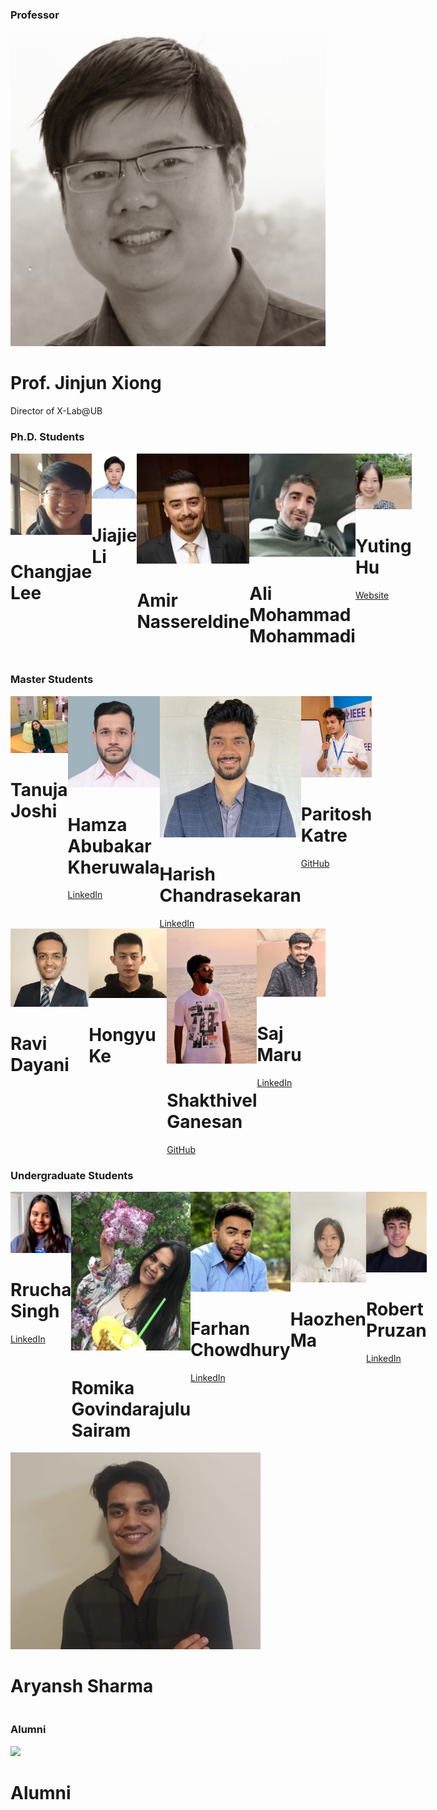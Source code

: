 <div class="text-center"><div class="block-title"><h3>Professor</h3></div></div>
<div class="row row-cols-auto g-4 justify-content-center">
  <div class="col">
    <div class="card-team"><img src="./img/JinjunXiongC.jpg" />
      <div class="info">
        <h1>Prof. Jinjun Xiong</h1>
        <p>Director of X-Lab@UB</p>
      </div>
    </div>
  </div>
</div>


<div class="text-center mt-5"><div class="block-title mt-5"><h3>Ph.D. Students</h3></div></div>
<div class="row row-cols-auto g-4 justify-content-center">
  <div style="display:flex;">
    <div class="card-team"><img src="./img/team/Changjae-Lee2.jpg" />
      <div class="info">
        <h1>Changjae Lee</h1>
        <span data-bs-toggle="tooltip" data-bs-html="true" data-bs-custom-class="custom-info-tooltip" title="<p class='text-left text-warning mb-0'>&#99;&#104;&#97;&#110;&#103;&#106;&#97;&#101;&#64;&#98;&#117;&#102;&#102;&#97;&#108;&#111;&#46;&#101;&#100;&#117;</p>" class="info-button d-inline-block float-end"><i class="fa-solid fa-circle-info fa-lg fa-beat-fade" style="--fa-beat-fade-opacity: 0.67; --fa-beat-fade-scale: 1.075;"></i></span>
      </div>
    </div>
  <!-- </div>
  <div class="col"> -->
    <div class="card-team"><img src="./img/team/Jiajie-Li.jpg" />
      <div class="info">
        <h1>Jiajie Li</h1>
        <span data-bs-toggle="tooltip" data-bs-html="true" data-bs-custom-class="custom-info-tooltip" title="<p class='text-left text-warning mb-0'>&#99;&#104;&#97;&#110;&#103;&#106;&#97;&#101;&#64;&#98;&#117;&#102;&#102;&#97;&#108;&#111;&#46;&#101;&#100;&#117;</p>" class="info-button d-inline-block float-end"><i class="fa-solid fa-circle-info fa-lg fa-beat-fade" style="--fa-beat-fade-opacity: 0.67; --fa-beat-fade-scale: 1.075;"></i></span>
      </div>
    </div>
  <!-- </div>
  <div class="col"> -->
    <div class="card-team"><img src="./img/team/Amir.png" />
      <div class="info">
        <h1>Amir Nassereldine</h1>
        <span data-bs-toggle="tooltip" data-bs-html="true" data-bs-custom-class="custom-info-tooltip" title="<p class='text-left text-warning mb-0'>&#99;&#104;&#97;&#110;&#103;&#106;&#97;&#101;&#64;&#98;&#117;&#102;&#102;&#97;&#108;&#111;&#46;&#101;&#100;&#117;</p>" class="info-button d-inline-block float-end"><i class="fa-solid fa-circle-info fa-lg fa-beat-fade" style="--fa-beat-fade-opacity: 0.67; --fa-beat-fade-scale: 1.075;"></i></span>
      </div>
    </div>
  <!-- </div>
  <div class="col"> -->
    <div class="card-team"><img src="./img/team/Ali.png" />
      <div class="info">
        <h1>Ali Mohammad Mohammadi</h1>
        <span data-bs-toggle="tooltip" data-bs-html="true" data-bs-custom-class="custom-info-tooltip" title="<p class='text-left text-warning mb-0'>&#99;&#104;&#97;&#110;&#103;&#106;&#97;&#101;&#64;&#98;&#117;&#102;&#102;&#97;&#108;&#111;&#46;&#101;&#100;&#117;</p>" class="info-button d-inline-block float-end"><i class="fa-solid fa-circle-info fa-lg fa-beat-fade" style="--fa-beat-fade-opacity: 0.67; --fa-beat-fade-scale: 1.075;"></i></span>
      </div>
    </div>
  <!-- </div>
  <div class="col"> -->
    <div class="card-team"><img src="./img/team/Yuting-Hu2.jpeg" style="flex: 1;" />
      <div class="info">
        <h1>Yuting Hu</h1>
        <a href="https://publons.com/researcher/4346993/yuting-hu/" target="_blank">Website <i class="fa-solid fa-caret-right"></i></a> <span data-bs-toggle="tooltip" data-bs-html="true" data-bs-custom-class="custom-info-tooltip" title="<p class='text-left text-warning'>&#121;&#104;&#117;&#53;&#52;&#64;&#98;&#117;&#102;&#102;&#97;&#108;&#111;&#46;&#101;&#100;&#117;</p><hr class='mt-0'><p class='text-left'>Work hard in silence. Let the success make the noise.</p>" class="info-button d-inline-block float-end"><i class="fa-solid fa-circle-info fa-lg fa-beat-fade" style="--fa-beat-fade-opacity: 0.67; --fa-beat-fade-scale: 1.075;"></i></span>
      </div>
    </div>
  </div>
</div>


<div class="text-center mt-5"><div class="block-title mt-5"><h3>Master Students</h3></div></div>
<div class="row row-cols-auto g-4 justify-content-center">
  <div style="display:flex;">
    <div class="card-team"><img src="./img/team/Tanuja-Joshi2.jpg" style="flex: 1;"/>
      <div class="info">
        <h1>Tanuja Joshi</h1>
        <span data-bs-toggle="tooltip" data-bs-html="true" data-bs-custom-class="custom-info-tooltip" title="<p class='text-left text-warning mb-0'>&#116;&#97;&#110;&#117;&#106;&#97;&#106;&#111;&#64;&#98;&#117;&#102;&#102;&#97;&#108;&#111;&#46;&#101;&#100;&#117;</p>" class="info-button d-inline-block float-end"><i class="fa-solid fa-circle-info fa-lg fa-beat-fade" style="--fa-beat-fade-opacity: 0.67; --fa-beat-fade-scale: 1.075;"></i></span>
      </div>
    </div>
  <!-- </div>
  <div class="col"> -->
    <div class="card-team"><img src="./img/team/Hamza-Kheruwala2.jpg" />
      <div class="info">
        <h1>Hamza Abubakar Kheruwala</h1>
        <a href="https://www.linkedin.com/in/whyser/" target="_blank">LinkedIn <i class="fa-solid fa-caret-right"></i></a> <span data-bs-toggle="tooltip" data-bs-html="true" data-bs-custom-class="custom-info-tooltip" title="<p class='text-left text-warning'>&#104;&#97;&#109;&#122;&#97;&#97;&#98;&#117;&#64;&#98;&#117;&#102;&#102;&#97;&#108;&#111;&#46;&#101;&#100;&#117;</p><hr class='mt-0'><p class='text-left'>Love to drive solutions with impact for challenges and problems; through the platforms of technology and entrepreneurship.</p>" class="info-button float-end"><i class="fa-solid fa-circle-info fa-lg fa-beat-fade" style="--fa-beat-fade-opacity: 0.67; --fa-beat-fade-scale: 1.075;"></i></span>
      </div>
    </div>
  <!-- </div>
  <div class="col"> -->
    <div class="card-team"><img src="./img/team/Harish-Chandrasekaran2.jpeg" />
      <div class="info">
        <h1>Harish Chandrasekaran</h1>
        <a href="https://www.linkedin.com/in/chandrasekaranharish/" target="_blank">LinkedIn <i class="fa-solid fa-caret-right"></i></a> <span data-bs-toggle="tooltip" data-bs-html="true" data-bs-custom-class="custom-info-tooltip" title="<p class='text-left text-warning'>&#99;&#46;&#104;&#97;&#114;&#105;&#115;&#104;&#57;&#56;&#64;&#103;&#109;&#97;&#105;&#108;&#46;&#99;&#111;&#109;</p><hr class='mt-0'><p class='text-left'>Working on the project Discvr in the Science of Science domain under Prof. Jinjun Xiong.</p>" class="info-button float-end"><i class="fa-solid fa-circle-info fa-lg fa-beat-fade" style="--fa-beat-fade-opacity: 0.67; --fa-beat-fade-scale: 1.075;"></i></span>
      </div>
    </div>
  <!-- </div>
  <div class="col"> -->
    <div class="card-team"><img src="./img/team/Paritosh-Katre.jpeg" />
      <div class="info">
        <h1>Paritosh Katre</h1>
        <a href="https://katreparitosh.github.io/" target="_blank">GitHub <i class="fa-solid fa-caret-right"></i></a> <span data-bs-toggle="tooltip" data-bs-html="true" data-bs-custom-class="custom-info-tooltip" title="<p class='text-left text-warning'>&#107;&#97;&#116;&#114;&#101;&#112;&#97;&#114;&#105;&#116;&#111;&#115;&#104;&#64;&#103;&#109;&#97;&#105;&#108;&#46;&#99;&#111;&#109;</p><hr class='mt-0'><p class='text-left'>Interested in NLP, Language Science, and Applied ML.</p>" class="info-button d-block float-end"><i class="fa-solid fa-circle-info fa-lg fa-beat-fade" style="--fa-beat-fade-opacity: 0.67; --fa-beat-fade-scale: 1.075;"></i></span>
      </div>
    </div>
  </div> 
  <div class="col" style="display:flex;"> 
    <div class="card-team"><img src="./img/team/Ravi-Dayani2.jpg" style="flex: 1;"/>
      <div class="info">
        <h1>Ravi Dayani</h1>
        <span data-bs-toggle="tooltip" data-bs-html="true" data-bs-custom-class="custom-info-tooltip" title="<p class='text-left text-warning mb-0'>&#114;&#97;&#118;&#105;&#112;&#49;&#49;&#53;&#50;&#64;&#103;&#109;&#97;&#105;&#108;&#46;&#99;&#111;&#109;</p>" class="info-button d-block float-end"><i class="fa-solid fa-circle-info fa-lg fa-beat-fade" style="--fa-beat-fade-opacity: 0.67; --fa-beat-fade-scale: 1.075;"></i></span>
      </div>
    </div>
  <!-- </div>
  <div class="col"> -->
    <div class="card-team"><img src="./img/team/Hongyu-Ke.jpg" />
      <div class="info">
        <h1>Hongyu Ke</h1>
        <span data-bs-toggle="tooltip" data-bs-html="true" data-bs-custom-class="custom-info-tooltip" title="<p class='text-left text-warning mb-0'>&#104;&#111;&#110;&#103;&#121;&#117;&#107;&#101;&#64;&#98;&#117;&#102;&#102;&#97;&#108;&#111;&#46;&#101;&#100;&#117;</p>" class="info-button d-block float-end"><i class="fa-solid fa-circle-info fa-lg fa-beat-fade" style="--fa-beat-fade-opacity: 0.67; --fa-beat-fade-scale: 1.075;"></i></span>
      </div>
    </div>
  <!-- </div>
  <div class="col"> -->
    <div class="card-team"><img src="./img/team/Shakthivel-Ganesan.jpeg" />
      <div class="info">
        <h1>Shakthivel Ganesan</h1>
        <a href="https://github.com/shakthibuffalo?tab=repositories/" target="_blank">GitHub <i class="fa-solid fa-caret-right"></i></a> <span data-bs-toggle="tooltip" data-bs-html="true" data-bs-custom-class="custom-info-tooltip" title="<p class='text-left text-warning'>&#115;&#103;&#50;&#55;&#55;&#64;&#98;&#117;&#102;&#102;&#97;&#108;&#111;&#46;&#101;&#100;&#117;</p><hr class='mt-0'><p class='text-left'>I am a Data Science enthusiast who enjoys working with data.</p>" class="info-button d-block float-end"><i class="fa-solid fa-circle-info fa-lg fa-beat-fade" style="--fa-beat-fade-opacity: 0.67; --fa-beat-fade-scale: 1.075;"></i></span>
      </div>
    </div>
  <!-- </div>
  <div class="col"> -->
    <div class="card-team"><img src="./img/team/Saj-Maru2.jpg" />
      <div class="info">
        <h1>Saj Maru</h1>
        <a href="https://www.linkedin.com/in/sajmaru/" target="_blank">LinkedIn <i class="fa-solid fa-caret-right"></i></a> <span data-bs-toggle="tooltip" data-bs-html="true" data-bs-custom-class="custom-info-tooltip" title="<p class='text-left text-warning'>&#115;&#97;&#106;&#109;&#97;&#114;&#117;&#64;&#98;&#117;&#102;&#102;&#97;&#108;&#111;&#46;&#101;&#100;&#117;</p><hr class='mt-0'><p class='text-left'>Enthusiast Data Scientist</p>" class="info-button d-block float-end"><i class="fa-solid fa-circle-info fa-lg fa-beat-fade" style="--fa-beat-fade-opacity: 0.67; --fa-beat-fade-scale: 1.075;"></i></span>
      </div>
    </div>
  </div>
</div>


<div class="text-center mt-5"><div class="block-title mt-5"><h3>Undergraduate Students</h3></div></div>
<div class="row row-cols-auto g-4 justify-content-center">
  <div class="col" style="display:flex;">
    <div class="card-team"><img src="./img/team/Rrucha-Singh.jpg" style="flex:1;"/>
      <div class="info">
        <h1>Rrucha Singh</h1>
        <a href="http://www.linkedin.com/in/rruchasingh/" target="_blank">LinkedIn <i class="fa-solid fa-caret-right"></i></a> <span data-bs-toggle="tooltip" data-bs-html="true" data-bs-custom-class="custom-info-tooltip" title="<p class='text-left text-warning mb-0'>&#114;&#114;&#117;&#99;&#104;&#97;&#115;&#105;&#64;&#98;&#117;&#102;&#102;&#97;&#108;&#111;&#46;&#101;&#100;&#117;</p>" class="info-button d-block float-end"><i class="fa-solid fa-circle-info fa-lg fa-beat-fade" style="--fa-beat-fade-opacity: 0.67; --fa-beat-fade-scale: 1.075;"></i></span>
      </div>
    </div>
  <!-- </div>
  <div class="col"> -->
    <div class="card-team"><img src="./img/team/Romika-Sairam.jpg" />
      <div class="info">
        <h1>Romika Govindarajulu Sairam</h1>
        <span data-bs-toggle="tooltip" data-bs-html="true" data-bs-custom-class="custom-info-tooltip" title="<p class='text-left text-warning mb-0'>&#114;&#111;&#109;&#105;&#107;&#97;&#115;&#97;&#64;&#98;&#117;&#102;&#102;&#97;&#108;&#111;&#46;&#101;&#100;&#117;</p>" class="info-button d-block float-end"><i class="fa-solid fa-circle-info fa-lg fa-beat-fade" style="--fa-beat-fade-opacity: 0.67; --fa-beat-fade-scale: 1.075;"></i></span>
      </div>
    </div>
  <!-- </div>
  <div class="col"> -->
    <div class="card-team"><img src="./img/team/Farhan-Chowdhury2.jpeg" />
      <div class="info">
        <h1>Farhan Chowdhury</h1>
        <a href="https://www.linkedin.com/in/ftchowdhury/" target="_blank">LinkedIn <i class="fa-solid fa-caret-right"></i></a> <span data-bs-toggle="tooltip" data-bs-html="true" data-bs-custom-class="custom-info-tooltip" title="<p class='text-left text-warning'>&#102;&#116;&#99;&#104;&#111;&#119;&#100;&#104;&#64;&#98;&#117;&#102;&#102;&#97;&#108;&#111;&#46;&#101;&#100;&#117;</p><hr class='mt-0'><p class='text-left'>AI/ML Student, Research Assistant @ X-Lab, Past: IBM Extreme Blue: Data Science Intern</p>" class="info-button d-block float-end"><i class="fa-solid fa-circle-info fa-lg fa-beat-fade" style="--fa-beat-fade-opacity: 0.67; --fa-beat-fade-scale: 1.075;"></i></span>
      </div>
    </div>
  <!-- </div>
  <div class="col"> -->
    <div class="card-team"><img src="./img/team/Margaret-Ma.jpeg" />
      <div class="info">
        <h1>Haozhen Ma</h1>
        <span data-bs-toggle="tooltip" data-bs-html="true" data-bs-custom-class="custom-info-tooltip" title="<p class='text-left text-warning'>&#104;&#97;&#111;&#122;&#104;&#101;&#110;&#109;&#64;&#98;&#117;&#102;&#102;&#97;&#108;&#111;&#46;&#101;&#100;&#117;</p><hr class='mt-0'><p class='text-left'>Members of team project “Addressing Sustainability Issues with AI, Creativity and Arts”</p>" class="info-button d-block float-end"><i class="fa-solid fa-circle-info fa-lg fa-beat-fade" style="--fa-beat-fade-opacity: 0.67; --fa-beat-fade-scale: 1.075;"></i></span>
      </div>
    </div>
  <!-- </div>
  <div class="col"> -->
    <div class="card-team"><img src="./img/team/Robert-Pruzan.jpg" />
      <div class="info">
        <h1>Robert Pruzan</h1>
        <a href="https://www.linkedin.com/in/robert-pruzan-1132311b9/" target="_blank">LinkedIn <i class="fa-solid fa-caret-right"></i></a> <span data-bs-toggle="tooltip" data-bs-html="true" data-bs-custom-class="custom-info-tooltip" title="<p class='text-left text-warning'>&#114;&#97;&#112;&#114;&#117;&#122;&#97;&#110;&#64;&#98;&#117;&#102;&#102;&#97;&#108;&#111;&#46;&#101;&#100;&#117;</p><hr class='mt-0'><p class='text-left'>I am interested in the intersections of computer science, machine learning, and algorithmic design. My goal is to apply machine learning techniques to challenging real-world problems.</p>" class="info-button d-block float-end"><i class="fa-solid fa-circle-info fa-lg fa-beat-fade" style="--fa-beat-fade-opacity: 0.67; --fa-beat-fade-scale: 1.075;"></i></span>
      </div>
    </div>
  </div>
  <div class="col" style="display:flex;">
    <div class="card-team"><img src="./img/team/Aryansh-Sharma.jpg" style="flex:1;"/>
      <div class="info">
        <h1>Aryansh Sharma</h1>
        <span data-bs-toggle="tooltip" data-bs-html="true" data-bs-custom-class="custom-info-tooltip" title="<p class='text-left text-warning'>&#97;&#114;&#121;&#97;&#110;&#115;&#104;&#115;&#49;&#49;&#56;&#64;&#103;&#109;&#97;&#105;&#108;&#46;&#99;&#111;&#109;</p><hr class='mt-0'><p class='text-left'>I enjoy learning and creating things that might bring value to others.</p>" class="info-button d-block float-end"><i class="fa-solid fa-circle-info fa-lg fa-beat-fade" style="--fa-beat-fade-opacity: 0.67; --fa-beat-fade-scale: 1.075;"></i></span>
      </div>
    </div>
  </div>
</div>
<div class="text-center mt-5"><div class="block-title mt-5"><h3>Alumni</h3></div></div>
<div class="row row-cols-auto g-4 justify-content-center">
  <div style="display:flex;">
    <div class="card-team"><img src="https://cdn4.iconfinder.com/data/icons/small-n-flat/24/user-512.png" style="flex: 1;" />
      <div class="info">
        <h1>Alumni</h1>
         <span data-bs-toggle="tooltip" data-bs-html="true" data-bs-custom-class="custom-info-tooltip" title="<p class='text-left text-warning'>&#121;&#104;&#117;&#53;&#52;&#64;&#98;&#117;&#102;&#102;&#97;&#108;&#111;&#46;&#101;&#100;&#117;</p><hr class='mt-0'><p class='text-left'>Work hard in silence. Let the success make the noise.</p>" class="info-button d-inline-block float-end"><i class="fa-solid fa-circle-info fa-lg fa-beat-fade" style="--fa-beat-fade-opacity: 0.67; --fa-beat-fade-scale: 1.075;"></i></span>
      </div>
    </div>
  </div>
</div>
